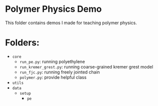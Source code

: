 # Polymer Physics Demo
This folder contains demos I made for teaching polymer physics.

# Folders:
- `core`
    - `run_pe.py`: running polyethylene
    - `run_kremer_grest.py`: running coarse-grained kremer grest model
    - `run_fjc.py`: running freely jointed chain
    - `polymer.py`: provide helpful class
- `utils`
- `data`
    - `setup`
        - `pe`

